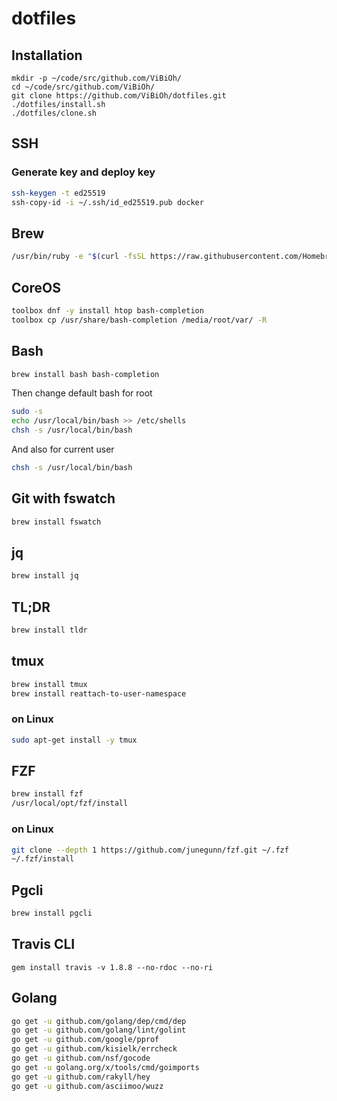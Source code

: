 # dotfiles

## Installation

```
mkdir -p ~/code/src/github.com/ViBiOh/
cd ~/code/src/github.com/ViBiOh/
git clone https://github.com/ViBiOh/dotfiles.git
./dotfiles/install.sh
./dotfiles/clone.sh
```

## SSH

### Generate key and deploy key

```bash
ssh-keygen -t ed25519
ssh-copy-id -i ~/.ssh/id_ed25519.pub docker
```

## Brew

```bash
/usr/bin/ruby -e "$(curl -fsSL https://raw.githubusercontent.com/Homebrew/install/master/install)"
```

## CoreOS

```bash
toolbox dnf -y install htop bash-completion
toolbox cp /usr/share/bash-completion /media/root/var/ -R
```

## Bash

```bash
brew install bash bash-completion
```

Then change default bash for root

```bash
sudo -s
echo /usr/local/bin/bash >> /etc/shells
chsh -s /usr/local/bin/bash
```

And also for current user

```bash
chsh -s /usr/local/bin/bash
```

## Git with fswatch

```bash
brew install fswatch
```

## jq

```bash
brew install jq
```

## TL;DR

```bash
brew install tldr
```

## tmux

```bash
brew install tmux
brew install reattach-to-user-namespace
```

### on Linux

```bash
sudo apt-get install -y tmux
```

## FZF

```bash
brew install fzf
/usr/local/opt/fzf/install
```

### on Linux

```bash
git clone --depth 1 https://github.com/junegunn/fzf.git ~/.fzf
~/.fzf/install
```

## Pgcli

```bash
brew install pgcli
```

## Travis CLI

```
gem install travis -v 1.8.8 --no-rdoc --no-ri
```

## Golang

```bash
go get -u github.com/golang/dep/cmd/dep
go get -u github.com/golang/lint/golint
go get -u github.com/google/pprof
go get -u github.com/kisielk/errcheck
go get -u github.com/nsf/gocode
go get -u golang.org/x/tools/cmd/goimports
go get -u github.com/rakyll/hey
go get -u github.com/asciimoo/wuzz
```
